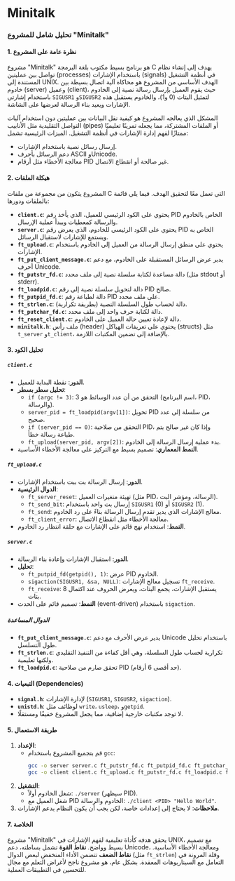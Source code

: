 # Minitalk
### تحليل شامل للمشروع "Minitalk"

#### 1. **نظرة عامة على المشروع**
مشروع "Minitalk" هو برنامج بسيط مكتوب بلغة البرمجة C يهدف إلى إنشاء نظام تواصل بين عمليتين (processes) باستخدام الإشارات (signals) في أنظمة التشغيل المستندة إلى UNIX. الهدف الأساسي من المشروع هو محاكاة آلية اتصال بسيطة بين خادوم (server) وعميل (client)، حيث يقوم العميل بإرسال رسالة نصية إلى الخادوم باستخدام إشارتي `SIGUSR1` و`SIGUSR2` لتمثيل البتات (0 و1)، والخادوم يستقبل هذه الإشارات ويعيد بناء الرسالة لعرضها على الشاشة. 

المشكل الذي يعالجه المشروع هو كيفية نقل البيانات بين عمليتين دون استخدام آليات التواصل التقليدية مثل الأنابيب (pipes) أو الملفات المشتركة، مما يجعله تمرينًا تعليميًا ممتازًا لفهم إدارة الإشارات في أنظمة التشغيل. الميزات الرئيسية تشمل:
- إرسال رسائل نصية باستخدام الإشارات.
- دعم الرسائل بأحرف ASCII وUnicode.
- معالجة الأخطاء مثل أرقام PID غير صالحة أو انقطاع الاتصال.

#### 2. **هيكلة الملفات**
المشروع يتكون من مجموعة من ملفات C التي تعمل معًا لتحقيق الهدف. فيما يلي قائمة بالملفات ودورها:
- **`client.c`**: يحتوي على الكود الرئيسي للعميل، الذي يأخذ رقم PID الخاص بالخادوم والرسالة كمعطيات ويبدأ عملية الإرسال.
- **`server.c`**: يحتوي على الكود الرئيسي للخادوم، الذي يعرض رقم PID الخاص به ويستمع للإشارات لاستقبال الرسائل.
- **`ft_upload.c`**: يحتوي على منطق إرسال الرسالة من العميل إلى الخادوم باستخدام الإشارات.
- **`ft_put_client_message.c`**: يدير عرض الرسائل المستقبلة على الخادوم، مع دعم أحرف Unicode.
- **`ft_putstr_fd.c`**: دالة مساعدة لكتابة سلسلة نصية إلى ملف محدد (مثل stdout أو stderr).
- **`ft_loadpid.c`**: دالة لتحويل سلسلة نصية إلى رقم PID صالح.
- **`ft_putpid_fd.c`**: دالة لطباعة رقم PID على ملف محدد.
- **`ft_strlen.c`**: دالة لحساب طول السلسلة النصية (بطريقة تكرارية).
- **`ft_putchar_fd.c`**: دالة لكتابة حرف واحد إلى ملف محدد.
- **`ft_reset_client.c`**: دالة لإعادة تعيين حالة العميل على الخادوم.
- **`minitalk.h`**: ملف رأس (header) يحتوي على تعريفات الهياكل (structs) مثل `t_server` و`t_client`، بالإضافة إلى تضمين المكتبات اللازمة.

#### 3. **تحليل الكود**
##### **`client.c`**
- **الدور**: نقطة البداية للعميل.
- **تحليل سطر بسطر**:
  - `if (argc != 3)`: التحقق من أن عدد الوسائط هو 3 (اسم البرنامج، PID، والرسالة).
  - `server_pid = ft_loadpid(argv[1])`: تحويل PID من سلسلة إلى عدد صحيح.
  - `if (server_pid == 0)`: التحقق من صلاحية PID، وإذا كان غير صالح يتم طباعة رسالة خطأ.
  - `ft_upload(server_pid, argv[2])`: بدء عملية إرسال الرسالة إلى الخادوم.
- **النمط المعماري**: تصميم بسيط مع التركيز على معالجة الأخطاء الأساسية.

##### **`ft_upload.c`**
- **الدور**: إرسال الرسالة بت ببت باستخدام الإشارات.
- **الدوال الرئيسية**:
  - `ft_server_reset`: تهيئة متغيرات العميل (مثل PID، الرسالة، ومؤشر البت).
  - `ft_send_bit`: إرسال بت واحد باستخدام `SIGUSR1` (0) أو `SIGUSR2` (1).
  - `ft_send`: معالج الإشارات الذي يدير تقدم إرسال الرسالة بناءً على رد الخادوم.
  - `ft_client_error`: معالجة الأخطاء مثل انقطاع الاتصال.
- **النمط**: استخدام نهج قائم على الإشارات مع حلقة انتظار رد الخادوم.

##### **`server.c`**
- **الدور**: استقبال الإشارات وإعادة بناء الرسالة.
- **تحليل**:
  - `ft_putpid_fd(getpid(), 1)`: عرض PID الخادوم.
  - `sigaction(SIGUSR1, &sa, NULL)`: تسجيل معالج الإشارات `ft_receive`.
  - `ft_receive`: يستقبل الإشارات، يجمع البتات، ويعرض الحروف عند اكتمال 8 بتات.
- **النمط**: تصميم قائم على الحدث (event-driven) باستخدام `sigaction`.

##### **الدوال المساعدة**
- **`ft_put_client_message.c`**: يدير عرض الأحرف مع دعم Unicode باستخدام تحليل طول التسلسل.
- **`ft_strlen.c`**: تكرارية لحساب طول السلسلة، وهي أقل كفاءة من التنفيذ التقليدي ولكنها تعليمية.
- **`ft_loadpid.c`**: تحقق صارم من صلاحية PID (حد أقصى 6 أرقام).

#### 4. **التبعيات (Dependencies)**
- **`signal.h`**: لإدارة الإشارات (`SIGUSR1`, `SIGUSR2`, `sigaction`).
- **`unistd.h`**: لوظائف مثل `write`، `usleep`، و`getpid`.
- لا توجد مكتبات خارجية إضافية، مما يجعل المشروع خفيفًا ومستقلًا.

#### 5. **طريقة الاستعمال**
1. **الإعداد**:
   - قم بتجميع المشروع باستخدام `gcc`:
     ```bash
     gcc -o server server.c ft_putstr_fd.c ft_putpid_fd.c ft_putchar_fd.c ft_reset_client.c ft_put_client_message.c
     gcc -o client client.c ft_upload.c ft_putstr_fd.c ft_loadpid.c ft_putchar_fd.c ft_strlen.c
     ```
2. **التشغيل**:
   - شغل الخادوم أولاً: `./server` (سيظهر PID).
   - شغل العميل مع PID الخادوم والرسالة: `./client <PID> "Hello World"`.
3. **ملاحظات**: لا يحتاج إلى إعدادات خاصة، لكن يجب أن يكون النظام يدعم الإشارات.

#### 7. **الخلاصة**
مشروع "Minitalk" يحقق هدفه كأداة تعليمية لفهم الإشارات في UNIX، مع تصميم بسيط وواضح. **نقاط القوة** تشمل بساطته، دعم Unicode، ومعالجة الأخطاء الأساسية. **نقاط الضعف** تتضمن الأداء المنخفض لبعض الدوال (مثل `ft_strlen`) وقلة المرونة في التعامل مع السيناريوهات المعقدة. بشكل عام، هو مشروع ناجح لأغراض التعلم مع مجال للتحسين في التطبيقات العملية.